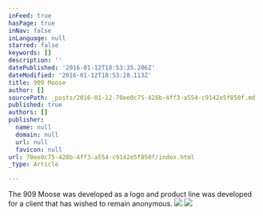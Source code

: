 ```yaml
---
inFeed: true
hasPage: true
inNav: false
inLanguage: null
starred: false
keywords: []
description: ''
datePublished: '2016-01-12T18:53:35.206Z'
dateModified: '2016-01-12T18:53:28.113Z'
title: 909 Moose
author: []
sourcePath: _posts/2016-01-12-70ee0c75-428b-4ff3-a554-c9142e5f850f.md
published: true
authors: []
publisher:
  name: null
  domain: null
  url: null
  favicon: null
url: 70ee0c75-428b-4ff3-a554-c9142e5f850f/index.html
_type: Article

---
```

The 909 Moose was developed as a logo and product line was developed for a client that has wished to remain anonymous.  ![](https://the-grid-user-content.s3-us-west-2.amazonaws.com/4d9aafb2-5fd9-468a-9c80-7489cf2ab6c4.png)
![](https://the-grid-user-content.s3-us-west-2.amazonaws.com/94689462-bf9b-4a4e-a161-9d727ad1c936.gif)